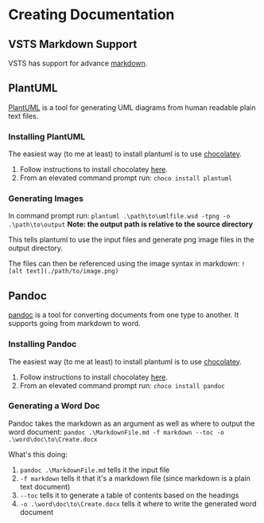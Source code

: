 # Creating Documentation

## VSTS Markdown Support

VSTS has support for advance [markdown](https://docs.microsoft.com/en-us/vsts/collaborate/markdown-guidance?view=vsts).

## PlantUML

[PlantUML](https://plantuml.com/) is a tool for generating UML diagrams from human readable plain text files.

### Installing PlantUML

The easiest way (to me at least) to install plantuml is to use [chocolatey](https://chocolatey.org/).

1. Follow instructions to install chocolatey [here](https://chocolatey.org/install).
2. From an elevated command prompt run:
   `choco install plantuml`

### Generating Images

In command prompt run:
`plantuml .\path\to\umlfile.wsd -tpng -o .\path\to\output`
**Note: the output path is relative to the source directory**

This tells plantuml to use the input files and generate png image files in the output directory.

The files can then be referenced using the image syntax in markdown:
`![alt text](./path/to/image.png)`

## Pandoc

[pandoc](https://pandoc.org/) is a tool for converting documents from one type to another. It supports going from
markdown to word.

### Installing Pandoc

The easiest way (to me at least) to install plantuml is to use [chocolatey](https://chocolatey.org/).

1. Follow instructions to install chocolatey [here](https://chocolatey.org/install).
2. From an elevated command prompt run:
   `choco install pandoc`

### Generating a Word Doc

Pandoc takes the markdown as an argument as well as where to output the word document:
`pandoc .\MarkdownFile.md -f markdown --toc -o .\word\doc\to\Create.docx`

What's this doing:

1. `pandoc .\MarkdownFile.md` tells it the input file
2. `-f markdown` tells it that it's a markdown file (since markdown is a plain text document)
3. `--toc` tells it to generate a table of contents based on the headings
4. `-o .\word\doc\to\Create.docx` tells it where to write the generated word document